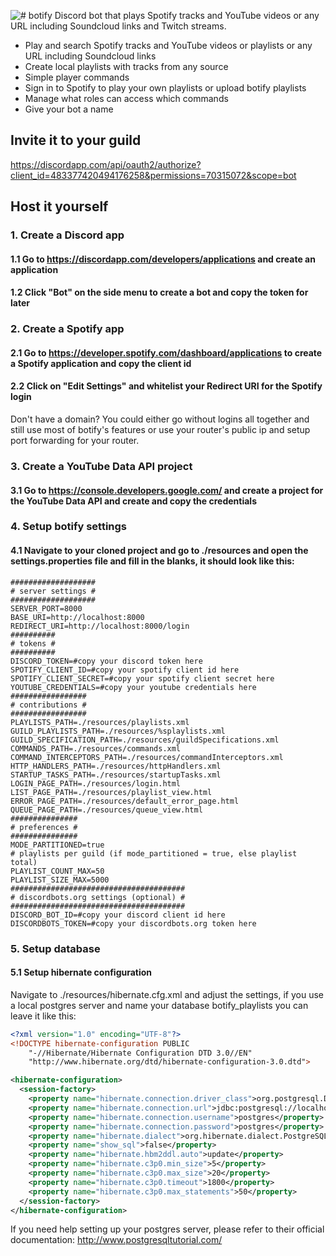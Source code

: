 ![# botify](https://raw.githubusercontent.com/robinfriedli/botify/master/resources-public/img/botify-logo-wide.png)
 Discord bot that plays Spotify tracks and YouTube videos or any URL including Soundcloud links and Twitch streams.

* Play and search Spotify tracks and YouTube videos or playlists or any URL including Soundcloud links
* Create local playlists with tracks from any source
* Simple player commands
* Sign in to Spotify to play your own playlists or upload botify playlists
* Manage what roles can access which commands
* Give your bot a name

## Invite it to your guild

https://discordapp.com/api/oauth2/authorize?client_id=483377420494176258&permissions=70315072&scope=bot

## Host it yourself

### 1. Create a Discord app

#### 1.1 Go to https://discordapp.com/developers/applications and create an application
#### 1.2 Click "Bot" on the side menu to create a bot and copy the token for later

### 2. Create a Spotify app

#### 2.1 Go to https://developer.spotify.com/dashboard/applications to create a Spotify application and copy the client id
#### 2.2 Click on "Edit Settings" and whitelist your Redirect URI for the Spotify login
Don't have a domain? You could either go without logins all together and still use most of botify's features or use your
router's public ip and setup port forwarding for your router.

### 3. Create a YouTube Data API project
#### 3.1 Go to https://console.developers.google.com/ and create a project for the YouTube Data API and create and copy the credentials

### 4. Setup botify settings
#### 4.1 Navigate to your cloned project and go to ./resources and open the settings.properties file and fill in the blanks, it should look like this:
```properties
###################
# server settings #
###################
SERVER_PORT=8000
BASE_URI=http://localhost:8000
REDIRECT_URI=http://localhost:8000/login
##########
# tokens #
##########
DISCORD_TOKEN=#copy your discord token here
SPOTIFY_CLIENT_ID=#copy your spotify client id here
SPOTIFY_CLIENT_SECRET=#copy your spotify client secret here
YOUTUBE_CREDENTIALS=#copy your youtube credentials here
#################
# contributions #
#################
PLAYLISTS_PATH=./resources/playlists.xml
GUILD_PLAYLISTS_PATH=./resources/%splaylists.xml
GUILD_SPECIFICATION_PATH=./resources/guildSpecifications.xml
COMMANDS_PATH=./resources/commands.xml
COMMAND_INTERCEPTORS_PATH=./resources/commandInterceptors.xml
HTTP_HANDLERS_PATH=./resources/httpHandlers.xml
STARTUP_TASKS_PATH=./resources/startupTasks.xml
LOGIN_PAGE_PATH=./resources/login.html
LIST_PAGE_PATH=./resources/playlist_view.html
ERROR_PAGE_PATH=./resources/default_error_page.html
QUEUE_PAGE_PATH=./resources/queue_view.html
###############
# preferences #
###############
MODE_PARTITIONED=true
# playlists per guild (if mode_partitioned = true, else playlist total)
PLAYLIST_COUNT_MAX=50
PLAYLIST_SIZE_MAX=5000
#######################################
# discordbots.org settings (optional) #
#######################################
DISCORD_BOT_ID=#copy your discord client id here
DISCORDBOTS_TOKEN=#copy your discordbots.org token here
```

### 5. Setup database
#### 5.1 Setup hibernate configuration
Navigate to ./resources/hibernate.cfg.xml and adjust the settings, if you use a local postgres server and name your
database botify_playlists you can leave it like this:
```xml
<?xml version="1.0" encoding="UTF-8"?>
<!DOCTYPE hibernate-configuration PUBLIC
    "-//Hibernate/Hibernate Configuration DTD 3.0//EN"
    "http://www.hibernate.org/dtd/hibernate-configuration-3.0.dtd">

<hibernate-configuration>
  <session-factory>
    <property name="hibernate.connection.driver_class">org.postgresql.Driver</property>
    <property name="hibernate.connection.url">jdbc:postgresql://localhost:5432/botify_playlists</property>
    <property name="hibernate.connection.username">postgres</property>
    <property name="hibernate.connection.password">postgres</property>
    <property name="hibernate.dialect">org.hibernate.dialect.PostgreSQL94Dialect</property>
    <property name="show_sql">false</property>
    <property name="hibernate.hbm2ddl.auto">update</property>
    <property name="hibernate.c3p0.min_size">5</property>
    <property name="hibernate.c3p0.max_size">20</property>
    <property name="hibernate.c3p0.timeout">1800</property>
    <property name="hibernate.c3p0.max_statements">50</property>
  </session-factory>
</hibernate-configuration>
```
If you need help setting up your postgres server, please refer to their official documentation: http://www.postgresqltutorial.com/